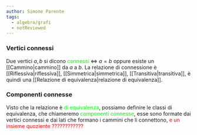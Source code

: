 ```yaml
---
author: Simone Parente
tags:
  - algebra/grafi
  - notReviewed
---
```

### Vertici connessi
Due vertici $a,b$ si dicono <span style="color:#00ff00">connessi</span> $\iff$ $a=b$ oppure esiste un [[Cammino|cammino]] da $a$ a $b$.
La relazione di connessione è [[Riflessiva|riflessiva]], [[Simmetrica|simmetrica]], [[Transitiva|transitiva]], è quindi una [[Relazione di equivalenza|relazione di equivalenza]].
### Componenti connesse
Visto che la relazione è <span style="color:#00ff00">di equivalenza</span>, possiamo definire le classi di equivalenza, che chiameremo <span style="color:#00ff00">componenti connesse</span>, esse sono formate dai vertici connessi e dai lati che formano i cammini che li connettono, <span style="color:#ff0000">e un insieme quoziente ????????????</span>